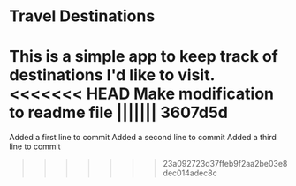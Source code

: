 # Travel Destinations

This is a simple app to keep track of destinations I'd like to visit.
<<<<<<< HEAD
Make modification to readme file 
||||||| 3607d5d
=======
Added a first line to commit
Added a second line to commit
Added a third line to commit
>>>>>>> 23a092723d37ffeb9f2aa2be03e8dec014adec8c
